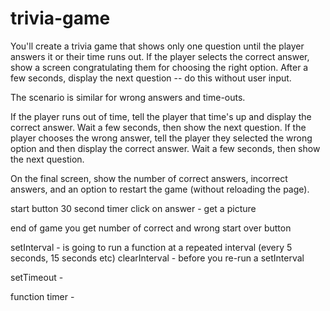 # trivia-game

You'll create a trivia game that shows only one question until the player answers it or their time runs out.
If the player selects the correct answer, show a screen congratulating them for choosing the right option. After a few seconds, display the next question -- do this without user input.

The scenario is similar for wrong answers and time-outs.


If the player runs out of time, tell the player that time's up and display the correct answer. Wait a few seconds, then show the next question.
If the player chooses the wrong answer, tell the player they selected the wrong option and then display the correct answer. Wait a few seconds, then show the next question.


On the final screen, show the number of correct answers, incorrect answers, and an option to restart the game (without reloading the page).


start button 30 second timer
click on answer - get a picture

end of game you get number of correct and wrong
start over button

setInterval - is going to run a function at a repeated interval (every 5 seconds, 15 seconds etc)
clearInterval - before you re-run a setInterval

setTimeout - 

function timer - 

